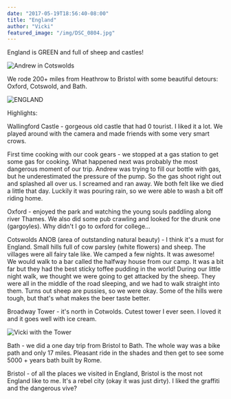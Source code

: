 ```yaml
---
date: "2017-05-19T18:56:40-08:00"
title: "England"
author: "Vicki"
featured_image: "/img/DSC_0804.jpg"
---
```


England is GREEN and full of sheep and castles! <!--more--> 

![Andrew in Cotswolds](/img/DSC_0804.jpg)

We rode 200+ miles from Heathrow to Bristol with some beautiful detours: Oxford, Cotswold, and Bath. 

![ENGLAND](/img/England.png)

Highlights:

Wallingford Castle - gorgeous old castle that had 0 tourist. I liked it a lot. We played around with the camera and made friends with some very smart crows. 

First time cooking with our cook gears - we stopped at a gas station to get some gas for cooking. What happened next was probably the most dangerous moment of our trip. Andrew was trying to fill our bottle with gas, but he underestimated the pressure of the pump. So the gas shoot right out and splashed all over us. I screamed and ran away. We both felt like we died a little that day. Luckily it was pouring rain, so we were able to wash a bit off riding home. 

Oxford - enjoyed the park and watching the young souls paddling along river Thames. We also did some pub crawling and looked for the drunk one (gargoyles). Why didn't I go to oxford for college…

Cotswolds ANOB (area of outstanding natural beauty) - I think it's a must for England. Small hills full of cow parsley (white flowers) and sheep. The villages were all fairy tale like. We camped a few nights. It was awesome! We would walk to a bar called the halfway house from our camp. It was a bit far but they had the best sticky toffee pudding in the world! During our little night walk, we thought we were going to get attacked by the sheep. They were all in the middle of the road sleeping, and we had to walk straight into them. Turns out sheep are pussies, so we were okay. Some of the hills were tough, but that's what makes the beer taste better. 

Broadway Tower - it's north in Cotwolds. Cutest tower I ever seen. I loved it and it goes well with ice cream. 

![Vicki with the Tower](/img/DSC_0869.jpg)

Bath - we did a one day trip from Bristol to Bath. The whole way was a bike path and only 17 miles. Pleasant ride in the shades and then get to see some 5000 + years bath built by Rome. 

Bristol - of all the places we visited in England, Bristol is the most not England like to me. It's a rebel city (okay it was just dirty). I liked the graffiti and the dangerous vive? 
